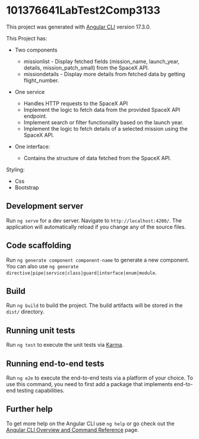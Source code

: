 # 101376641LabTest2Comp3133

This project was generated with [Angular CLI](https://github.com/angular/angular-cli) version 17.3.0.

This Project has:
- Two components
    - missionlist - Display fetched fields (mission_name, launch_year, details, mission_patch_small) from the SpaceX API.
    - missiondetails - Display more details from fetched data by getting flight_number.
- One service
  - Handles HTTP requests to the SpaceX API 
  - Implement the logic to fetch data from the provided SpaceX API endpoint.
  - Implement search or filter functionality based on the launch year.
  - Implement the logic to fetch details of a selected mission using the SpaceX API.
    
- One interface:
  - Contains the structure of data fetched from the SpaceX API.

Styling:
- Css
- Bootstrap

## Development server

Run `ng serve` for a dev server. Navigate to `http://localhost:4200/`. The application will automatically reload if you change any of the source files.

## Code scaffolding

Run `ng generate component component-name` to generate a new component. You can also use `ng generate directive|pipe|service|class|guard|interface|enum|module`.

## Build

Run `ng build` to build the project. The build artifacts will be stored in the `dist/` directory.

## Running unit tests

Run `ng test` to execute the unit tests via [Karma](https://karma-runner.github.io).

## Running end-to-end tests

Run `ng e2e` to execute the end-to-end tests via a platform of your choice. To use this command, you need to first add a package that implements end-to-end testing capabilities.

## Further help

To get more help on the Angular CLI use `ng help` or go check out the [Angular CLI Overview and Command Reference](https://angular.io/cli) page.

